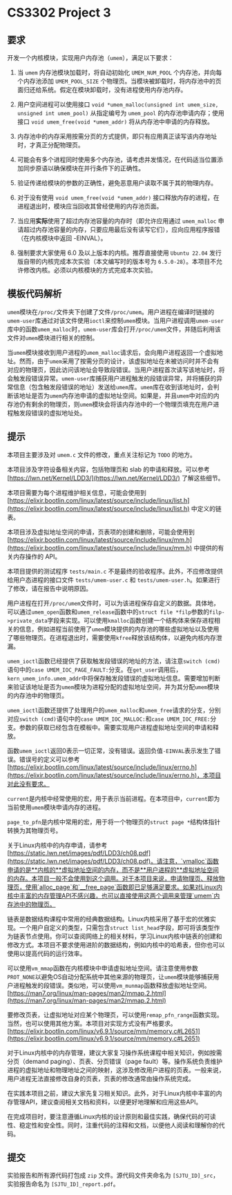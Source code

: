 # CS3302 Project 3

## 要求

开发一个内核模块，实现用户内存池（`umem`），满足以下要求：

1. 当 `umem` 内存池模块加载时，将自动初始化 `UMEM_NUM_POOL` 个内存池，并向每个内存池添加 `UMEM_POOL_SIZE` 个物理页。当模块被卸载时，将内存池中的页面归还给系统。假定在模块卸载时，没有进程使用内存池内存。

2. 用户空间进程可以使用接口 `void *umem_malloc(unsigned int umem_size, unsigned int umem_pool)` 从指定编号为 `umem_pool` 的内存池申请内存；使用接口 `void umem_free(void *umem_addr)` 将从内存池中申请的内存释放。

3. 内存池中的内存采用按需分页的方式提供，即只有应用真正读写该内存地址时，才真正分配物理页。

4. 可能会有多个进程同时使用多个内存池，请考虑并发情况，在代码适当位置添加同步原语以确保模块在并行条件下的正确性。

5. 验证传递给模块的参数的正确性，避免恶意用户读取不属于其的物理内存。

6. 对于没有使用 `void umem_free(void *umem_addr)` 接口释放内存的进程，在进程退出时，模块应当回收其曾经使用的内存池页面。

7. 当应用**实际**使用了超过内存池容量的内存时（即允许应用通过 `umem_malloc` 申请超过内存池容量的内存，只要应用最后没有读写它们），应向应用程序报错（在内核模块中返回 -EINVAL）。

8. 强制要求大家使用 6.0 及以上版本的内核。推荐直接使用 `Ubuntu 22.04` 发行版自带的内核完成本次实验（本文编写时的版本号为 `6.5.0-28`）。本项目不允许修改内核。必须以内核模块的方式完成本次实验。


## 模板代码解析

`umem`模块在`/proc/`文件夹下创建了文件`/proc/umem`。用户进程在编译时链接的`umem-user`库通过对该文件使用`ioctl`来控制`umem`模块。当用户进程调用`umem-user`库中的函数`umem_malloc`时，`umem-user`库会打开`/proc/umem`文件，并随后利用该文件对`umem`模块进行相关的控制。

当`umem`模块接收到用户进程的`umem_malloc`请求后，会向用户进程返回一个虚拟地址。然而，由于`umem`采用了按需分页的设计，该虚拟地址在未被访问时并不会有对应的物理页，因此访问该地址会导致段错误。当用户进程首次读写该地址时，将会触发段错误异常。`umem-user`库捕获用户进程触发的段错误异常，并将捕获的异常信息（包含触发段错误的地址）发送给`umem`库。`umem`库在收到该地址时，会判断该地址是否为`umem`内存池申请的虚拟地址空间。如果是，并且`umem`中对应的内存池仍有剩余的物理页，则`umem`模块会将该内存池中的一个物理页填充在用户进程触发段错误的虚拟地址处。

## 提示

本项目主要涉及对 `umem.c` 文件的修改，重点关注标记为 `TODO` 的地方。

本项目涉及字符设备相关内容，包括物理页和 slab 的申请和释放。可以参考 [https://lwn.net/Kernel/LDD3/](https://lwn.net/Kernel/LDD3/) 了解这些细节。

本项目需要为每个进程维护相关信息，可能会使用到 [https://elixir.bootlin.com/linux/latest/source/include/linux/list.h](https://elixir.bootlin.com/linux/latest/source/include/linux/list.h) 中定义的链表。

本项目涉及虚拟地址空间的申请，页表项的创建和删除，可能会使用到 [https://elixir.bootlin.com/linux/latest/source/include/linux/mm.h](https://elixir.bootlin.com/linux/latest/source/include/linux/mm.h) 中提供的有关内存操作的 API。

本项目提供的测试程序 `tests/main.c` 不是最终的验收程序。此外，不应修改提供给用户态进程的接口文件 `tests/umem-user.c` 和 `tests/umem-user.h`。如果进行了修改，请在报告中说明原因。

用户进程在打开`/proc/umem`文件时，可以为该进程保存自定义的数据。具体地，可以通过`umem_open`函数和`umem_release`函数中的`struct file *filp`参数的`filp->private_data`字段来实现。可以使用`kmalloc`函数创建一个结构体来保存进程相关的信息，例如进程当前使用了`umem`模块提供的内存池的哪些虚拟地址以及使用了哪些物理页。在进程退出时，需要使用`kfree`释放该结构体，以避免内核内存泄漏。

`umem_ioctl`函数已经提供了获取触发段错误的地址的方法，请注意`switch (cmd)`语句中的`case UMEM_IOC_PAGE_FAULT:`分支。在`get_user`调用后，`kern_umem_info.umem_addr`中将保存触发段错误的虚拟地址信息。需要增加判断来验证该地址是否为`umem`模块为进程分配的虚拟地址空间，并为其分配`umem`模块的内存池中的物理页。

`umem_ioctl`函数还提供了处理用户的`umem_malloc`和`umem_free`请求的分支，分别对应`switch (cmd)`语句中的`case UMEM_IOC_MALLOC:`和`case UMEM_IOC_FREE:`分支。参数的获取已经包含在模板中。需要实现用户进程虚拟地址空间的申请和释放。

函数`umem_ioctl`返回0表示一切正常，没有错误。返回负值`-EINVAL`表示发生了错误。错误号的定义可以参考[https://elixir.bootlin.com/linux/latest/source/include/linux/errno.h](https://elixir.bootlin.com/linux/latest/source/include/linux/errno.h)，本项目对此没有要求。

`current`是内核中经常使用的宏，用于表示当前进程。在本项目中，`current`即为当前使用`umem`模块申请内存的进程。

`page_to_pfn`是内核中常用的宏，用于将一个物理页的`struct page *`结构体指针转换为其物理页号。

关于Linux内核中的内存申请，请参考[https://static.lwn.net/images/pdf/LDD3/ch08.pdf](https://static.lwn.net/images/pdf/LDD3/ch08.pdf)。请注意，`vmalloc`函数申请的是**内核的**虚拟地址空间的内存，而不是**用户进程的**虚拟地址空间的内存。本项目一般不会使用到这个调用。对于本项目来说，申请物理页、释放物理页，使用`alloc_page`和`__free_page`函数即已足够满足要求。如果对Linux内核中丰富的内存管理API不感兴趣，也可以直接使用这两个调用来管理`umem`内存池中的物理页。

链表是数据结构课程中常用的经典数据结构。Linux内核采用了基于宏的优雅实现。一个用户自定义的类型，只需包含`struct list_head`字段，即可将该类型作为链表节点使用。你可以查阅网络上的相关材料，学习Linux内核中链表的创建和修改方式。本项目不要求使用进阶的数据结构，例如内核中的哈希表，但你也可以使用以提高代码的运行效率。

可以使用`vm_mmap`函数在内核模块中申请虚拟地址空间。请注意使用参数`PROT_NONE`以避免OS自动分配系统中其他来源的物理页，让`umem`模块能够捕获用户进程触发的段错误。类似地，可以使用`vm_munmap`函数释放虚拟地址空间。[https://man7.org/linux/man-pages/man2/mmap.2.html](https://man7.org/linux/man-pages/man2/mmap.2.html)

要修改页表，让虚拟地址对应某个物理页，可以使用`remap_pfn_range`函数实现。当然，也可以使用其他方案。本项目对实现方式没有严格要求。[https://elixir.bootlin.com/linux/v6.9.1/source/mm/memory.c#L2651](https://elixir.bootlin.com/linux/v6.9.1/source/mm/memory.c#L2651)

对于Linux内核中的内存管理，建议大家复习操作系统课程中相关知识，例如按需分页（demand paging）、页表、分页错误（page fault）等。操作系统负责维护进程的虚拟地址和物理地址之间的映射，这涉及修改用户进程的页表。一般来说，用户进程无法直接修改自身的页表，页表的修改通常由操作系统完成。

在实践本项目之前，建议大家先复习相关知识。此外，对于Linux内核中丰富的内存管理API，建议查阅相关文档和资料，以便更好地理解和应用这些API。

在完成项目时，要注意遵循Linux内核的设计原则和最佳实践，确保代码的可读性、稳定性和安全性。同时，注重代码的注释和文档，以便他人阅读和理解你的代码。

## 提交

实验报告和所有源代码打包成 `zip` 文件。源代码文件夹命名为 `[SJTU_ID]_src`，实验报告命名为 `[SJTU_ID]_report.pdf`。
